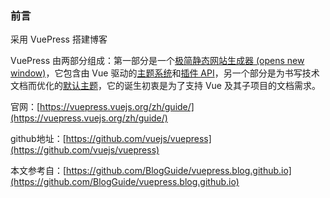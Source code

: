 ### 前言

采用 VuePress 搭建博客

VuePress 由两部分组成：第一部分是一个[极简静态网站生成器 (opens new window)](https://github.com/vuejs/vuepress/tree/master/packages/%40vuepress/core)，它包含由 Vue 驱动的[主题系统](https://vuepress.vuejs.org/zh/theme/)和[插件 API](https://vuepress.vuejs.org/zh/plugin/)，另一个部分是为书写技术文档而优化的[默认主题](https://vuepress.vuejs.org/zh/theme/default-theme-config.html)，它的诞生初衷是为了支持 Vue 及其子项目的文档需求。

官网：[https://vuepress.vuejs.org/zh/guide/](https://vuepress.vuejs.org/zh/guide/)

github地址：[https://github.com/vuejs/vuepress](https://github.com/vuejs/vuepress)

本文参考自：[https://github.com/BlogGuide/vuepress.blog.github.io](https://github.com/BlogGuide/vuepress.blog.github.io)


